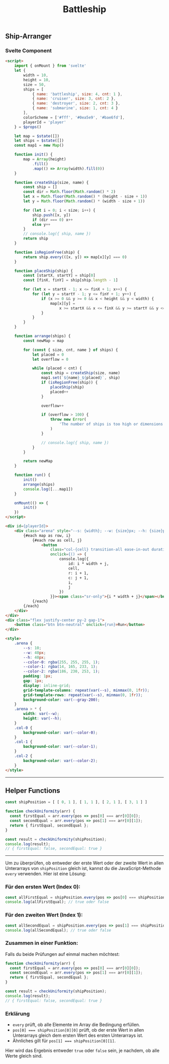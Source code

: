 ﻿---
title: Battleship
sidebar_label: Battle 2
sidebar_position: 71
---






## Ship-Arranger

### Svelte Component



```html title="c.svelte"
<script>
	import { onMount } from 'svelte'
	let {
		width = 10,
		height = 10,
		size = 50,
		ships = [
			{ name: 'battleship', size: 4, cnt: 1 },
			{ name: 'cruiser', size: 3, cnt: 2 },
			{ name: 'destroyer', size: 2, cnt: 3 },
			{ name: 'submarine', size: 1, cnt: 4 }
		],
		colorScheme = ['#fff', '#0ea5e9', '#bae6fd'],
		playerId = 'player'
	} = $props()

	let map = $state([])
	let ships = $state([])
	const map1 = new Map()

	function init() {
		map = Array(height)
			.fill()
			.map(() => Array(width).fill(0))
	}

	function createShip(size, name) {
		const ship = []
		const dir = Math.floor(Math.random() * 2)
		let x = Math.floor(Math.random() * (height - size + 1))
		let y = Math.floor(Math.random() * (width - size + 1))

		for (let i = 0; i < size; i++) {
			ship.push([x, y])
			if (dir === 0) x++
			else y++
		}
		// console.log({ ship, name })
		return ship
	}

	function isRegionFree(ship) {
		return ship.every(([x, y]) => map[x][y] === 0)
	}

	function placeShip(ship) {
		const [startX, startY] = ship[0]
		const [finX, finY] = ship[ship.length - 1]

		for (let x = startX - 1; x <= finX + 1; x++) {
			for (let y = startY - 1; y <= finY + 1; y++) {
				if (x >= 0 && y >= 0 && x < height && y < width) {
					map[x][y] =
						x >= startX && x <= finX && y >= startY && y <= finY ? 1 : 2
				}
			}
		}
	}

	function arrange(ships) {
		const newMap = map

		for (const { size, cnt, name } of ships) {
			let placed = 0
			let overflow = 0

			while (placed < cnt) {
				const ship = createShip(size, name)
				map1.set(`${name}_${placed}`, ship)
				if (isRegionFree(ship)) {
					placeShip(ship)
					placed++
				}

				overflow++

				if (overflow > 100) {
					throw new Error(
						'The number of ships is too high or dimensions of board are too small'
					)
				}

				// console.log({ ship, name })
			}
		}

		return newMap
	}

	function run() {
		init()
		arrange(ships)
		console.log([...map1])
	}

	onMount(() => {
		init()
	})
</script>

<div id={playerId}>
	<div class="arena" style="--s: {width}; --w: {size}px; --h: {size}px;">
		{#each map as row, i}
			{#each row as cell, j}
				<button
					class="col-{cell} transition-all ease-in-out duration-300 active:opacity-40"
					onclick={() => {
						console.log({
							id: i * width + j,
							cell,
							r: i + 1,
							c: j + 1,
							i,
							j
						})
					}}><span class="sr-only">{i * width + j}</span></button>
			{/each}
		{/each}
	</div>
</div>
<div class="flex justify-center py-2 gap-1">
	<button class="btn btn-neutral" onclick={run}>Run</button>
</div>

<style>
	.arena {
		--s: 10;
		--w: 40px;
		--h: 40px;
		--color-0: rgba(255, 255, 255, 1);
		--color-1: rgba(14, 165, 233, 1);
		--color-2: rgba(186, 230, 253, 1);
		padding: 1px;
		gap: 1px;
		display: inline-grid;
		grid-template-columns: repeat(var(--s), minmax(0, 1fr));
		grid-template-rows: repeat(var(--s), minmax(0, 1fr));
		background-color: var(--gray-200);
	}
	.arena > * {
		width: var(--w);
		height: var(--h);
	}
	.col-0 {
		background-color: var(--color-0);
	}
	.col-1 {
		background-color: var(--color-1);
	}
	.col-2 {
		background-color: var(--color-2);
	}
</style>
```


---

## Helper Functions


```javascript
const shipPosition = [ [ 0, 1 ], [ 1, 1 ], [ 2, 1 ], [ 3, 1 ] ]

function checkUniformity(arr) {
  const firstEqual = arr.every(pos => pos[0] === arr[0][0]);
  const secondEqual = arr.every(pos => pos[1] === arr[0][1]);
  return { firstEqual, secondEqual };
}

const result = checkUniformity(shipPosition);
console.log(result);
// { firstEqual: false, secondEqual: true }
```


---

Um zu überprüfen, ob entweder der erste Wert oder der zweite Wert in allen Unterarrays von `shipPosition` gleich ist, kannst du die JavaScript-Methode `every` verwenden. Hier ist eine Lösung:

### Für den ersten Wert (Index 0):
```javascript
const allFirstEqual = shipPosition.every(pos => pos[0] === shipPosition[0][0]);
console.log(allFirstEqual); // true oder false
```

### Für den zweiten Wert (Index 1):
```javascript
const allSecondEqual = shipPosition.every(pos => pos[1] === shipPosition[0][1]);
console.log(allSecondEqual); // true oder false
```

### Zusammen in einer Funktion:
Falls du beide Prüfungen auf einmal machen möchtest:
```javascript
function checkUniformity(arr) {
  const firstEqual = arr.every(pos => pos[0] === arr[0][0]);
  const secondEqual = arr.every(pos => pos[1] === arr[0][1]);
  return { firstEqual, secondEqual };
}

const result = checkUniformity(shipPosition);
console.log(result);
// { firstEqual: false, secondEqual: true }
```

### Erklärung
- `every` prüft, ob alle Elemente im Array die Bedingung erfüllen.
- `pos[0] === shipPosition[0][0]` prüft, ob der erste Wert in allen Unterarrays gleich dem ersten Wert des ersten Unterarrays ist.
- Ähnliches gilt für `pos[1] === shipPosition[0][1]`.

Hier wird das Ergebnis entweder `true` oder `false` sein, je nachdem, ob alle Werte gleich sind.